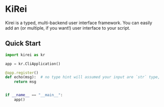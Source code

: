# KiRei

Kirei is a typed, multi-backend user interface framework. 
You can easily add an (or multiple, if you want!) user interface to your script.


## Quick Start

```python
import kirei as kr

app = kr.CliApplication()

@app.register()
def echo(msg):  # no type hint will assumed your input are `str` type, and parse your output as str type
    return msg


if __name__ == "__main__":
    app()
```

